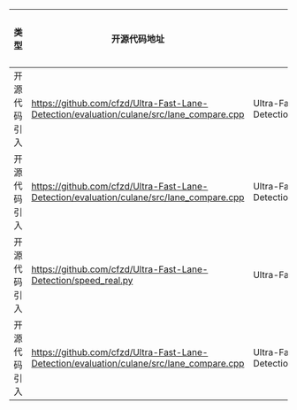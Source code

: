 | 类型   | 开源代码地址 | 文件名     | 公网IP地址/公网URL地址/域名/邮箱地址 | 用途说明   |
|------|--------|---------|------------------------|--------|
| 开源代码引入 | https://github.com/cfzd/Ultra-Fast-Lane-Detection/evaluation/culane/src/lane_compare.cpp | Ultra-Fast-Lane-Detection/evaluation/culane/src/evaluate.cpp | px117@ie.cuhk.edu.hk | 邮箱地址 |
| 开源代码引入 | https://github.com/cfzd/Ultra-Fast-Lane-Detection/evaluation/culane/src/lane_compare.cpp | Ultra-Fast-Lane-Detection/evaluation/culane/src/lane_compare.cpp | px117@ie.cuhk.edu.hk | 邮箱地址 |
| 开源代码引入 | https://github.com/cfzd/Ultra-Fast-Lane-Detection/speed_real.py | Ultra-Fast-Lane-Detection/speed_real.py | https://github.com/KopiSoftware | 源码实现 |
| 开源代码引入 | https://github.com/cfzd/Ultra-Fast-Lane-Detection/evaluation/culane/src/lane_compare.cpp | Ultra-Fast-Lane-Detection/evaluation/culane/src/counter.cpp | px117@ie.cuhk.edu.hk | 邮箱地址 |
